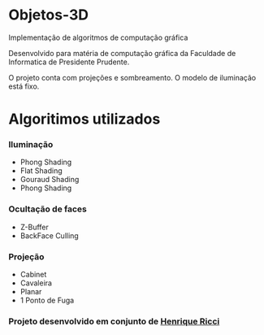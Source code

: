 # Objetos-3D

Implementação de algoritmos de computação gráfica

Desenvolvido para matéria de computação gráfica da Faculdade de Informatica de Presidente Prudente.

O projeto conta com projeções e sombreamento. O modelo de iluminação está fixo.


# Algoritimos utilizados

### Iluminação
- Phong Shading
- Flat Shading
- Gouraud Shading
- Phong Shading

### Ocultação de faces
- Z-Buffer
- BackFace Culling

### Projeção
- Cabinet
- Cavaleira
- Planar
- 1 Ponto de Fuga

### Projeto desenvolvido em conjunto de  [Henrique Ricci](https://github.com/riccihenrique)
